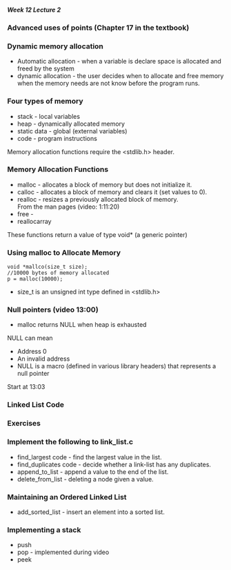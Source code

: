 ##### Week 12 Lecture 2


### Advanced uses of points (Chapter 17 in the textbook)

### Dynamic memory allocation

* Automatic allocation - when a variable is declare space is allocated and freed by the system
* dynamic allocation - the user decides when to allocate and free memory when the memory needs are not know before the program runs.

### Four types of memory
* stack - 	local variables
* heap - 	dynamically allocated memory
* static 	data - global (external variables)
* code - 	program instructions

Memory allocation functions require the <stdlib.h> header.

### Memory Allocation Functions
* malloc - allocates a block of memory but does not initialize it.
* calloc - allocates a block of memory and clears it (set values to 0).
* realloc - resizes a previously allocated block of memory.  
From the man pages (video: 1:11:20)
* free - 
* reallocarray

These functions return a value of type void* (a generic pointer)

### Using malloc to Allocate Memory

```
void *mallco(size_t size);
//10000 bytes of memory allocated
p = malloc(10000);
```
* size_t is an unsigned int type defined in <stdlib.h>

### Null pointers (video 13:00)

* malloc returns NULL when heap is exhausted

NULL can mean
* Address 0
* An invalid address
* NULL is a macro (defined in various library headers) that represents a null pointer

Start at 13:03





### Linked List Code

### Exercises

### Implement the following to link_list.c
* find_largest code - find the largest value in the list.
* find_duplicates code - decide whether a link-list has any duplicates.
* append_to_list - append a value to the end of the list.
* delete_from_list - deleting a node given a value.

### Maintaining an Ordered Linked List

* add_sorted_list - insert an element into a sorted list.

### Implementing a stack

* push
* pop - implemented during video
* peek






